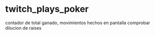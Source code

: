 # twitch_plays_poker
 
contador de total ganado,
movimientos hechos en pantalla
comprobar dilucion de raises
